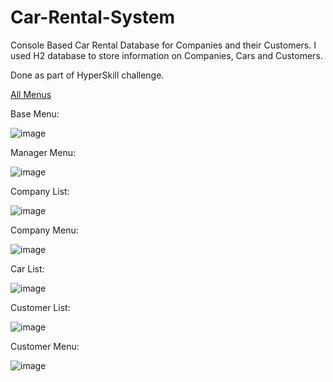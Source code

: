 # Car-Rental-System
Console Based Car Rental Database for Companies and their Customers.
I used H2 database to store information on Companies, Cars and Customers.

Done as part of HyperSkill challenge.

<ins>All Menus</ins>

Base Menu:

![image](https://user-images.githubusercontent.com/92287364/187676330-1317bdb2-dc74-462b-ab21-1a89ec8d14e8.png)

Manager Menu:

![image](https://user-images.githubusercontent.com/92287364/187676453-e00f9b49-e1fd-45bd-bf4f-57850c27b7fc.png)

Company List:

![image](https://user-images.githubusercontent.com/92287364/187676550-7b13f92b-0023-4c61-938e-44b7dc2f1379.png)

Company Menu:

![image](https://user-images.githubusercontent.com/92287364/187676624-64b8024a-7468-4edd-a667-2c6bf787fd75.png)

Car List:

![image](https://user-images.githubusercontent.com/92287364/187676678-18b68ce3-e78d-4041-9400-817be6fb8fd3.png)

Customer List:

![image](https://user-images.githubusercontent.com/92287364/187676774-f88a65cd-095d-4b78-978b-10fc68fafdca.png)

Customer Menu:

![image](https://user-images.githubusercontent.com/92287364/187676829-38ceaae5-7263-4cfa-9407-d739085ddb31.png)



